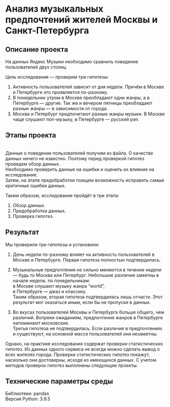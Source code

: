 
# Анализ музыкальных предпочтений жителей Москвы и Санкт-Петербурга

## Описание проекта
На данных Яндекс Музыки необходимо сравнить поведение пользователей двух столиц.

Цель исследования — проверим три гипотезы:
1. Активность пользователей зависит от дня недели. Причём в Москве и Петербурге это проявляется по-разному.
2. В понедельник утром в Москве преобладают одни жанры, а в Петербурге — другие. Так же и вечером пятницы преобладают разные жанры — в зависимости от города.
3. Москва и Петербург предпочитают разные жанры музыки. В Москве чаще слушают поп-музыку, в Петербурге — русский рэп.

## Этапы проекта
<br>Данные о поведении пользователей получим из файла. О качестве данных ничего не известно. Поэтому перед проверкой гипотез проведем обзор данных.
<br>Необходимо проверить данные на ошибки и оценить их влияние на исследование. 
<br>Затем, на этапе предобработки поищем возможность исправить самые критичные ошибки данных.

Таким образом, исследование пройдёт в три этапа:
1. Обзор данных.
2. Предобработка данных.
3. Проверка гипотез.
   
## Результат
Мы проверили три гипотезы и установили:
1. День недели по-разному влияет на активность пользователей в Москве и Петербурге.
  Первая гипотеза полностью подтвердилась.

2. Музыкальные предпочтения не сильно меняются в течение недели — будь то Москва или Петербург. Небольшие различия заметны в начале недели, по понедельникам:
  <br>в Москве слушают музыку жанра “world”,
  <br>в Петербурге — джаз и классику.
  <br>Таким образом, вторая гипотеза подтвердилась лишь отчасти. Этот результат мог оказаться иным, если бы не пропуски в данных.

3. Во вкусах пользователей Москвы и Петербурга больше общего, чем различий. Вопреки ожиданиям, предпочтения жанров в Петербурге напоминают московские.
  <br>Третья гипотеза не подтвердилась. Если различия в предпочтениях и существуют, на основной массе пользователей они незаметны.

Однако, на практике исследования содержат проверки статистических гипотез. Из данных одного сервиса не всегда можно сделать вывод о всех жителях города. Проверки статистических гипотез покажут, насколько они достоверны, исходя из имеющихся данных. С учетом методов проверок гипотез выполнены следующие проекты.

## Технические параметры среды
Библиотеки: pandas
<br>Версия Python: 3.9.5

